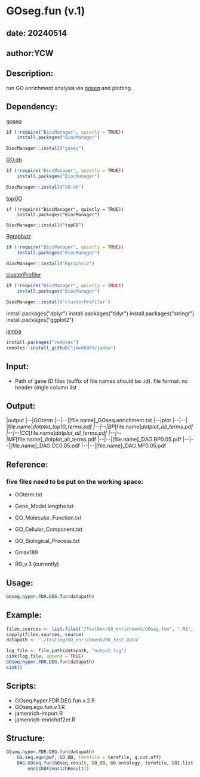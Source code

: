 # GOseg.fun (v.1)

## date: 20240514
## author:YCW

## Description:
run GO enrichment analysis via [goseq](https://bioconductor.org/packages/goseq/) and plotting.


## Dependency:
[goseq](https://bioconductor.org/packages/goseq/)
```R
if (!require("BiocManager", quietly = TRUE))
    install.packages("BiocManager")

BiocManager::install("goseq")
```

[GO.db](https://bioconductor.org/packages/release/data/annotation/html/GO.db.html)
```R
if (!require("BiocManager", quietly = TRUE))
    install.packages("BiocManager")

BiocManager::install("GO.db")
```

[topGO](https://bioconductor.org/packages/release/bioc/html/topGO.html)
```
if (!require("BiocManager", quietly = TRUE))
    install.packages("BiocManager")

BiocManager::install("topGO")
```

[Rgraphviz](https://www.bioconductor.org/packages/release/bioc/html/Rgraphviz.html)
```R
if (!require("BiocManager", quietly = TRUE))
    install.packages("BiocManager")

BiocManager::install("Rgraphviz")
```

[clusterProfiler](https://bioconductor.org/packages/release/bioc/html/clusterProfiler.html)
```R
if (!require("BiocManager", quietly = TRUE))
    install.packages("BiocManager")

BiocManager::install("clusterProfiler")
```

install.packages("dplyr")
install.packages("tidyr")
install.packages("stringr")
install.packages("ggplot2")

[jamba](https://rdrr.io/github/jmw86069/jamba/)
```R
install.packages("remotes")
remotes::install_github("jmw86069/jamba")
```

## Input:
- Path of gene ID files (suffix of file names should be .id). 
 file format: no header single column list

## Output: 

|output
|--|GOterm
|--|--|[file.name]_GOseq.enrichment.txt
|--|plot
|--|--|[file.name]_dotplot_top10_terms.pdf
|--|--|BP_[file.name]_dotplot_all_terms.pdf
|--|--|CC_[file.name]_dotplot_all_terms.pdf
|--|--|MF_[file.name]_dotplot_all_terms.pdf
|--|--|[file.name]_DAG.BP0.05.pdf
|--|--|[file.name]_DAG.CC0.05.pdf
|--|--|[file.name]_DAG.MF0.05.pdf

## Reference:
### five files need to be put on the working space:
- GOterm.txt
- Gene_Model.lengths.txt
- GO_Molecular_Function.txt
- GO_Cellular_Component.txt
- GO_Biological_Process.txt

- Gmax189
- RO_v.3 (currently)

## Usage: 

```R
GOseq.hyper.FDR.DEG.fun(datapath)
```

## Example:

```R
files.sources <- list.files("/Toolbox/GO_enrichment/GOseg.fun", ".R$", ignore.case = T, full.names = T)
sapply(files.sources, source)
datapath <- "./testing/GO_enrichment/RO_test.Data"

log_file <- file.path(datapath, "output.log")
sink(log_file, append = TRUE)
GOseq.hyper.FDR.DEG.fun(datapath)
sink()
```

## Scripts:
- GOseq.hyper.FDR.DEG.fun.v.2.R
- GOseq.ego.fun.v.1.R
- jamenrich-import.R
- jamenrich-enrichdf2er.R

## Structure:
```R
GOseq.hyper.FDR.DEG.fun(datapath)
    GO.seq.ego(pwf, GO_DB, termfile = termfile, q.cut.off)
    DAG.GOseq.fun(GOseq.result, GO_DB, GO.ontology, termfile, GOI.list, q.cut.off, outpath = outpath)
        enrichDF2enrichResult()
```



